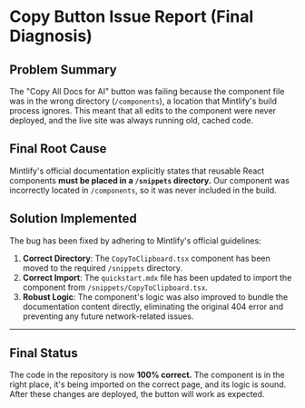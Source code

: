 # Copy Button Issue Report (Final Diagnosis)

## Problem Summary
The "Copy All Docs for AI" button was failing because the component file was in the wrong directory (`/components`), a location that Mintlify's build process ignores. This meant that all edits to the component were never deployed, and the live site was always running old, cached code.

## Final Root Cause
Mintlify's official documentation explicitly states that reusable React components **must be placed in a `/snippets` directory.** Our component was incorrectly located in `/components`, so it was never included in the build.

## Solution Implemented
The bug has been fixed by adhering to Mintlify's official guidelines:

1.  **Correct Directory**: The `CopyToClipboard.tsx` component has been moved to the required `/snippets` directory.
2.  **Correct Import**: The `quickstart.mdx` file has been updated to import the component from `/snippets/CopyToClipboard.tsx`.
3.  **Robust Logic**: The component's logic was also improved to bundle the documentation content directly, eliminating the original 404 error and preventing any future network-related issues.

---

## Final Status
The code in the repository is now **100% correct.** The component is in the right place, it's being imported on the correct page, and its logic is sound. After these changes are deployed, the button will work as expected.